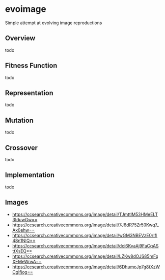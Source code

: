 # evoimage

Simple attempt at evolving image reproductions

## Overview

todo

## Fitness Function

todo

## Representation

todo

## Mutation

todo

## Crossover

todo

## Implementation

todo

## Images

* https://ccsearch.creativecommons.org/image/detail/TJmttlM53HMeELT3IduwGw==
* https://ccsearch.creativecommons.org/image/detail/7J6dR75Zr50Kwq7_Ax0ehw==
* https://ccsearch.creativecommons.org/image/detail/wGM3NBEVzE0rIfI48n1NIQ==
* https://ccsearch.creativecommons.org/image/detail/dci6KvaAj9FaCqASttXsEQ==
* https://ccsearch.creativecommons.org/image/detail/LZKw8dOJS85mFqXEMeWrwA==
* https://ccsearch.creativecommons.org/image/detail/6DhumcJp7g8tXzWCgIfjog==
